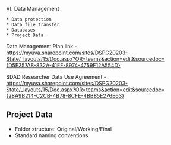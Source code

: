 VI. Data Management

    * Data protection
    * Data file transfer 
    * Databases
    * Project Data 

Data Management Plan link - https://myuva.sharepoint.com/sites/DSPG20203-State/_layouts/15/Doc.aspx?OR=teams&action=edit&sourcedoc={D5E257A8-832A-41EF-8974-4759F12A554D}

SDAD Researcher Data Use Agreement - https://myuva.sharepoint.com/sites/DSPG20203-State/_layouts/15/Doc.aspx?OR=teams&action=edit&sourcedoc={28A9B214-C2CB-4B78-8CFE-4BB85E276E63}


## Project Data
 * Folder structure: Original/Working/Final
 * Standard naming conventions
